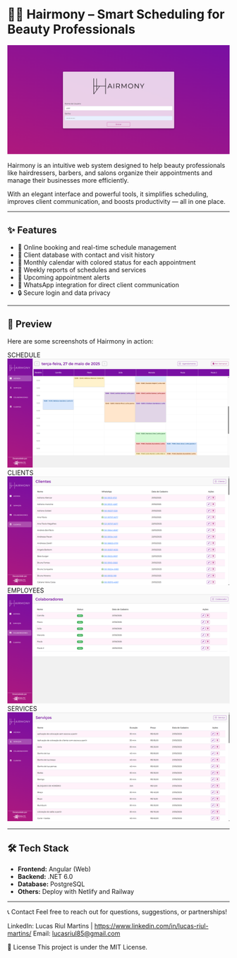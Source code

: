 # 💇‍♀️ Hairmony – Smart Scheduling for Beauty Professionals

![Hairmony Banner](https://github.com/LucasRiul/hairmony-web/blob/main/src/assets/github/login.png)

Hairmony is an intuitive web system designed to help beauty professionals like hairdressers, barbers, and salons organize their appointments and manage their businesses more efficiently.

With an elegant interface and powerful tools, it simplifies scheduling, improves client communication, and boosts productivity — all in one place.

---

## ✨ Features

- 📅 Online booking and real-time schedule management  
- 👥 Client database with contact and visit history
- 📆 Monthly calendar with colored status for each appointment
- 📁 Weekly reports of schedules and services
- 🔔 Upcoming appointment alerts  
- 💬 WhatsApp integration for direct client communication  
- 🔒 Secure login and data privacy

---

## 📸 Preview

Here are some screenshots of Hairmony in action:

SCHEDULE ![Schedule](https://github.com/LucasRiul/hairmony-web/blob/main/src/assets/github/agenda.png) 
CLIENTS ![Client](https://github.com/LucasRiul/hairmony-web/blob/main/src/assets/github/clientes.png)
EMPLOYEES ![Employee](https://github.com/LucasRiul/hairmony-web/blob/main/src/assets/github/colaboradores.png)
SERVICES ![Services](https://github.com/LucasRiul/hairmony-web/blob/main/src/assets/github/servicos.png) 

---

## 🛠️ Tech Stack

- **Frontend:** Angular (Web)
- **Backend:** .NET 6.0
- **Database:** PostgreSQL
- **Others:** Deploy with Netlify and Railway

---
📞 Contact
Feel free to reach out for questions, suggestions, or partnerships!

LinkedIn: Lucas Riul Martins | https://www.linkedin.com/in/lucas-riul-martins/
Email: lucasriul85@gmail.com

📄 License
This project is under the MIT License.
